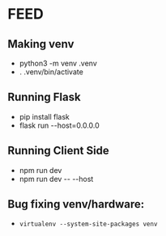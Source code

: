 # FEED


## Making venv
- python3 -m venv .venv
- . .venv/bin/activate

## Running Flask
- pip install flask
- flask run --host=0.0.0.0

## Running Client Side
- npm run dev
- npm run dev -- --host


## Bug fixing venv/hardware:
- `virtualenv --system-site-packages venv`